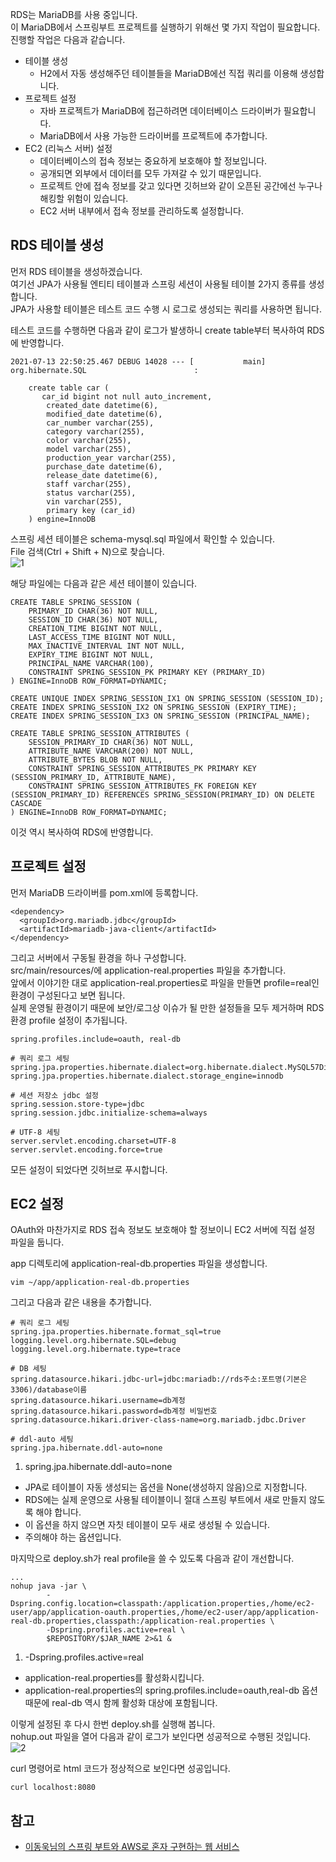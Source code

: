RDS는 MariaDB를 사용 중입니다.   
이 MariaDB에서 스프링부트 프로젝트를 실행하기 위해선 몇 가지 작업이 필요합니다.   
진행할 작업은 다음과 같습니다.   
* 테이블 생성
  * H2에서 자동 생성해주던 테이블들을 MariaDB에선 직접 쿼리를 이용해 생성합니다.
* 프로젝트 설정
  * 자바 프로젝트가 MariaDB에 접근하려면 데이터베이스 드라이버가 필요합니다.   
  * MariaDB에서 사용 가능한 드라이버를 프로젝트에 추가합니다.
* EC2 (리눅스 서버) 설정
  * 데이터베이스의 접속 정보는 중요하게 보호해야 할 정보입니다.   
  * 공개되면 외부에서 데이터를 모두 가져갈 수 있기 때문입니다.
  * 프로젝트 안에 접속 정보를 갖고 있다면 깃허브와 같이 오픈된 공간에선 누구나 해킹할 위험이 있습니다.
  * EC2 서버 내부에서 접속 정보를 관리하도록 설정합니다.

## RDS 테이블 생성
먼저 RDS 테이블을 생성하겠습니다.   
여기선 JPA가 사용될 엔티티 테이블과 스프링 세션이 사용될 테이블 2가지 종류를 생성합니다.   
JPA가 사용할 테이블은 테스트 코드 수행 시 로그로 생성되는 쿼리를 사용하면 됩니다.   

테스트 코드를 수행하면 다음과 같이 로그가 발생하니 create table부터 복사하여 RDS에 반영합니다.
```
2021-07-13 22:50:25.467 DEBUG 14028 --- [           main] org.hibernate.SQL                        : 
    
    create table car (
       car_id bigint not null auto_increment,
        created_date datetime(6),
        modified_date datetime(6),
        car_number varchar(255),
        category varchar(255),
        color varchar(255),
        model varchar(255),
        production_year varchar(255),
        purchase_date datetime(6),
        release_date datetime(6),
        staff varchar(255),
        status varchar(255),
        vin varchar(255),
        primary key (car_id)
    ) engine=InnoDB
```

스프링 세션 테이블은 schema-mysql.sql 파일에서 확인할 수 있습니다.   
File 검색(Ctrl + Shift + N)으로 찾습니다.   
![1](https://raw.githubusercontent.com/smpark1020/tistory/master/AWS/%5BEC2%5D%20EC2%20%EC%84%9C%EB%B2%84%EC%97%90%20%ED%94%84%EB%A1%9C%EC%A0%9D%ED%8A%B8%20%EB%B0%B0%ED%8F%AC%ED%95%98%EA%B8%B0%204%20-%20%EC%8A%A4%ED%94%84%EB%A7%81%20%EB%B6%80%ED%8A%B8%20%ED%94%84%EB%A1%9C%EC%A0%9D%ED%8A%B8%EB%A1%9C%20RDS%20%EC%A0%91%EA%B7%BC%ED%95%98%EA%B8%B0/1.PNG)   

해당 파일에는 다음과 같은 세션 테이블이 있습니다.   
```
CREATE TABLE SPRING_SESSION (
	PRIMARY_ID CHAR(36) NOT NULL,
	SESSION_ID CHAR(36) NOT NULL,
	CREATION_TIME BIGINT NOT NULL,
	LAST_ACCESS_TIME BIGINT NOT NULL,
	MAX_INACTIVE_INTERVAL INT NOT NULL,
	EXPIRY_TIME BIGINT NOT NULL,
	PRINCIPAL_NAME VARCHAR(100),
	CONSTRAINT SPRING_SESSION_PK PRIMARY KEY (PRIMARY_ID)
) ENGINE=InnoDB ROW_FORMAT=DYNAMIC;

CREATE UNIQUE INDEX SPRING_SESSION_IX1 ON SPRING_SESSION (SESSION_ID);
CREATE INDEX SPRING_SESSION_IX2 ON SPRING_SESSION (EXPIRY_TIME);
CREATE INDEX SPRING_SESSION_IX3 ON SPRING_SESSION (PRINCIPAL_NAME);

CREATE TABLE SPRING_SESSION_ATTRIBUTES (
	SESSION_PRIMARY_ID CHAR(36) NOT NULL,
	ATTRIBUTE_NAME VARCHAR(200) NOT NULL,
	ATTRIBUTE_BYTES BLOB NOT NULL,
	CONSTRAINT SPRING_SESSION_ATTRIBUTES_PK PRIMARY KEY (SESSION_PRIMARY_ID, ATTRIBUTE_NAME),
	CONSTRAINT SPRING_SESSION_ATTRIBUTES_FK FOREIGN KEY (SESSION_PRIMARY_ID) REFERENCES SPRING_SESSION(PRIMARY_ID) ON DELETE CASCADE
) ENGINE=InnoDB ROW_FORMAT=DYNAMIC;
```

이것 역시 복사하여 RDS에 반영합니다.   

## 프로젝트 설정
먼저 MariaDB 드라이버를 pom.xml에 등록합니다.   
```
<dependency>
  <groupId>org.mariadb.jdbc</groupId>
  <artifactId>mariadb-java-client</artifactId>
</dependency>
```

그리고 서버에서 구동될 환경을 하나 구성합니다.   
src/main/resources/에 application-real.properties 파일을 추가합니다.   
앞에서 이야기한 대로 application-real.properties로 파일을 만들면 profile=real인 환경이 구성된다고 보면 됩니다.   
실제 운영될 환경이기 때문에 보안/로그상 이슈가 될 만한 설정들을 모두 제거하며 RDS 환경 profile 설정이 추가됩니다.   
```
spring.profiles.include=oauth, real-db

# 쿼리 로그 세팅
spring.jpa.properties.hibernate.dialect=org.hibernate.dialect.MySQL57Dialect
spring.jpa.properties.hibernate.dialect.storage_engine=innodb

# 세션 저장소 jdbc 설정
spring.session.store-type=jdbc
spring.session.jdbc.initialize-schema=always

# UTF-8 세팅
server.servlet.encoding.charset=UTF-8
server.servlet.encoding.force=true
```

모든 설정이 되었다면 깃허브로 푸시합니다.   

## EC2 설정
OAuth와 마찬가지로 RDS 접속 정보도 보호해야 할 정보이니 EC2 서버에 직접 설정 파일을 둡니다.   

app 디렉토리에 application-real-db.properties 파일을 생성합니다.
```
vim ~/app/application-real-db.properties
```

그리고 다음과 같은 내용을 추가합니다.   
```
# 쿼리 로그 세팅
spring.jpa.properties.hibernate.format_sql=true
logging.level.org.hibernate.SQL=debug
logging.level.org.hibernate.type=trace

# DB 세팅
spring.datasource.hikari.jdbc-url=jdbc:mariadb://rds주소:포트명(기본은 3306)/database이름
spring.datasource.hikari.username=db계정
spring.datasource.hikari.password=db계정 비밀번호
spring.datasource.hikari.driver-class-name=org.mariadb.jdbc.Driver

# ddl-auto 세팅
spring.jpa.hibernate.ddl-auto=none
```
1. spring.jpa.hibernate.ddl-auto=none
  * JPA로 테이블이 자동 생성되는 옵션을 None(생성하지 않음)으로 지정합니다.
  * RDS에는 실제 운영으로 사용될 테이블이니 절대 스프링 부트에서 새로 만들지 않도록 해야 합니다.
  * 이 옵션을 하지 않으면 자칫 테이블이 모두 새로 생성될 수 있습니다.
  * 주의해야 하는 옵션입니다.

마지막으로 deploy.sh가 real profile을 쓸 수 있도록 다음과 같이 개선합니다.
```
...
nohup java -jar \
        -Dspring.config.location=classpath:/application.properties,/home/ec2-user/app/application-oauth.properties,/home/ec2-user/app/application-real-db.properties,classpath:/application-real.properties \
        -Dspring.profiles.active=real \
        $REPOSITORY/$JAR_NAME 2>&1 &
```
1. -Dspring.profiles.active=real
  * application-real.properties를 활성화시킵니다.
  * application-real.properties의 spring.profiles.include=oauth,real-db 옵션 때문에 real-db 역시 함께 활성화 대상에 포함됩니다.

이렇게 설정된 후 다시 한번 deploy.sh를 실행해 봅니다.   
nohup.out 파일을 열어 다음과 같이 로그가 보인다면 성공적으로 수행된 것입니다.   
![2](https://raw.githubusercontent.com/smpark1020/tistory/master/AWS/%5BEC2%5D%20EC2%20%EC%84%9C%EB%B2%84%EC%97%90%20%ED%94%84%EB%A1%9C%EC%A0%9D%ED%8A%B8%20%EB%B0%B0%ED%8F%AC%ED%95%98%EA%B8%B0%204%20-%20%EC%8A%A4%ED%94%84%EB%A7%81%20%EB%B6%80%ED%8A%B8%20%ED%94%84%EB%A1%9C%EC%A0%9D%ED%8A%B8%EB%A1%9C%20RDS%20%EC%A0%91%EA%B7%BC%ED%95%98%EA%B8%B0/2.PNG)

curl 명령어로 html 코드가 정상적으로 보인다면 성공입니다.
```
curl localhost:8080
```

## 참고
* [이동욱님의 스프링 부트와 AWS로 혼자 구현하는 웹 서비스](https://jojoldu.tistory.com/463)
